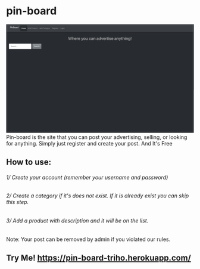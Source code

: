 # pin-board
![](img/p2homepage.png)
Pin-board is the site that you can post your advertising, selling, or looking for anything. Simply just register and create your post. And It's Free

## How to use: 

  ###### 1/ Create your account (remember your username and password)
  ###### 2/ Create a category if it's does not exist. If it is already exist you can skip this step.
  ###### 3/ Add a product with description and it will be on the list.
    
Note: Your post can be removed by admin if you violated our rules.

## Try Me! https://pin-board-triho.herokuapp.com/
